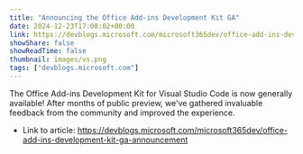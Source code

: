 ```yaml
---
title: "Announcing the Office Add-ins Development Kit GA"
date: 2024-12-23T17:08:02+00:00
link: https://devblogs.microsoft.com/microsoft365dev/office-add-ins-development-kit-ga-announcement
showShare: false
showReadTime: false
thumbnail: images/vs.png
tags: ["devblogs.microsoft.com"]
---
```

The Office Add-ins Development Kit for Visual Studio Code is now generally available! After months of public preview, we've gathered invaluable feedback from the community and improved the experience.

- Link to article: https://devblogs.microsoft.com/microsoft365dev/office-add-ins-development-kit-ga-announcement
